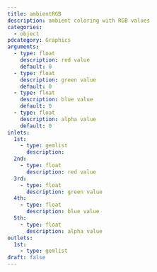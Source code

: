 ```yaml
---
title: ambientRGB
description: ambient coloring with RGB values
categories:
  - object
pdcategory: Graphics
arguments:
  - type: float
    description: red value
    default: 0
  - type: float
    description: green value
    default: 0
  - type: float
    description: blue value
    default: 0
  - type: float
    description: alpha value
    default: 0
inlets:
  1st:
    - type: gemlist
      description:
  2nd:
    - type: float
      description: red value
  3rd:
    - type: float
      description: green value
  4th:
    - type: float
      description: blue value
  5th:
    - type: float
      description: alpha value
outlets:
  1st:
    - type: gemlist
draft: false
---
```

